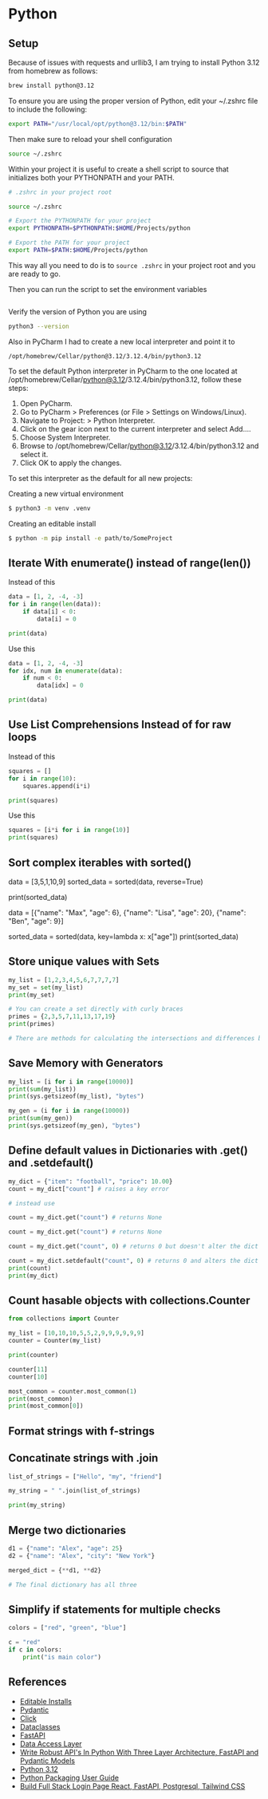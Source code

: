 # Python

## Setup

Because of issues with requests and urllib3, I am trying to install
Python 3.12 from homebrew as follows:

```bash
brew install python@3.12
```

To ensure you are using the proper version of Python, edit your ~/.zshrc file
to include the following:

```bash
export PATH="/usr/local/opt/python@3.12/bin:$PATH"
```

Then make sure to reload your shell configuration

```bash
source ~/.zshrc
```

Within your project it is useful to create a shell script to source that initializes both your PYTHONPATH and your PATH.

```bash
# .zshrc in your project root

source ~/.zshrc

# Export the PYTHONPATH for your project
export PYTHONPATH=$PYTHONPATH:$HOME/Projects/python

# Export the PATH for your project
export PATH=$PATH:$HOME/Projects/python
```

This way all you need to do is to ```source .zshrc``` in your project root and you are ready to go.


Then you can run the script to set the environment variables

```bash
```

Verify the version of Python you are using

```bash
python3 --version
```

Also in PyCharm I had to create a new local interpreter and point it to

```/opt/homebrew/Cellar/python@3.12/3.12.4/bin/python3.12```

To set the default Python interpreter in PyCharm to the one located at /opt/homebrew/Cellar/python@3.12/3.12.4/bin/python3.12, follow these steps:

1. Open PyCharm.
2. Go to PyCharm > Preferences (or File > Settings on Windows/Linux).
3. Navigate to Project: <Your Project Name> > Python Interpreter.
4. Click on the gear icon next to the current interpreter and select Add....
5. Choose System Interpreter.
6. Browse to /opt/homebrew/Cellar/python@3.12/3.12.4/bin/python3.12 and select it.
7. Click OK to apply the changes.

To set this interpreter as the default for all new projects:


Creating a new virtual environment

```bash
$ python3 -m venv .venv
```

Creating an editable install

```bash
$ python -m pip install -e path/to/SomeProject
```

## Iterate With enumerate() instead of range(len())

Instead of this

```python
data = [1, 2, -4, -3]
for i in range(len(data)):
    if data[i] < 0:
        data[i] = 0

print(data)
```

Use this

```python
data = [1, 2, -4, -3]
for idx, num in enumerate(data):
    if num < 0:
        data[idx] = 0

print(data)
```

## Use List Comprehensions Instead of for raw loops

Instead of this

```python
squares = []
for i in range(10):
    squares.append(i*i)

print(squares)
```

Use this

```python
squares = [i*i for i in range(10)]
print(squares)
```

## Sort complex iterables with sorted()

data = [3,5,1,10,9]
sorted_data = sorted(data, reverse=True)

print(sorted_data)

data = [{"name": "Max", "age": 6},
        {"name": "Lisa", "age": 20},
        {"name": "Ben", "age": 9}]

sorted_data = sorted(data, key=lambda x: x["age"])
print(sorted_data)


## Store unique values with Sets

```python
my_list = [1,2,3,4,5,6,7,7,7,7]
my_set = set(my_list)
print(my_set)

# You can create a set directly with curly braces
primes = {2,3,5,7,11,13,17,19}
print(primes)

# There are methods for calculating the intersections and differences between sets.
```

## Save Memory with Generators

```python
my_list = [i for i in range(10000)]
print(sum(my_list))
print(sys.getsizeof(my_list), "bytes")

my_gen = (i for i in range(10000))
print(sum(my_gen))
print(sys.getsizeof(my_gen), "bytes")
```

## Define default values in Dictionaries with .get() and .setdefault()

```python
my_dict = {"item": "football", "price": 10.00}
count = my_dict["count"] # raises a key error

# instead use

count = my_dict.get("count") # returns None

count = my_dict.get("count") # returns None

count = my_dict.get("count", 0) # returns 0 but doesn't alter the dict

count = my_dict.setdefault("count", 0) # returns 0 and alters the dict
print(count)
print(my_dict)
```

## Count hasable objects with collections.Counter

```python
from collections import Counter

my_list = [10,10,10,5,5,2,9,9,9,9,9,9]
counter = Counter(my_list)

print(counter)

counter[11]
counter[10]

most_common = counter.most_common(1)
print(most_common)
print(most_common[0])
```

## Format strings with f-strings

## Concatinate strings with .join

```python
list_of_strings = ["Hello", "my", "friend"]

my_string = " ".join(list_of_strings)

print(my_string)
```

## Merge two dictionaries

```python
d1 = {"name": "Alex", "age": 25}
d2 = {"name": "Alex", "city": "New York"}

merged_dict = {**d1, **d2}

# The final dictionary has all three
```

## Simplify if statements for multiple checks

```python
colors = ["red", "green", "blue"]

c = "red"
if c in colors:
    print("is main color")
```

## References

- [Editable Installs](https://pip.pypa.io/en/stable/topics/local-project-installs/#editable-installs)
- [Pydantic](./pydantic.md)
- [Click](./click.md)
- [Dataclasses](./dataclasses.md)
- [FastAPI](./fastapi.md)
- [Data Access Layer](./dal.md)
- [Write Robust API's In Python With Three Layer Architecture, FastAPI and Pydantic Models](https://medium.com/@yashika51/write-robust-apis-in-python-with-three-layer-architecture-fastapi-and-pydantic-models-3ef20940869c)
- [Python 3.12](https://www.python.org/downloads/release/python-312/)
- [Python Packaging User Guide](https://packaging.python.org/en/latest/)
- [Build Full Stack Login Page React, FastAPI, Postgresql, Tailwind CSS](https://www.youtube.com/watch?v=GtFfrOng-A0)